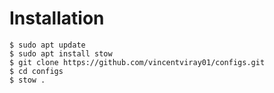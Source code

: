 # Installation

```
$ sudo apt update
$ sudo apt install stow
$ git clone https://github.com/vincentviray01/configs.git
$ cd configs
$ stow .
```

